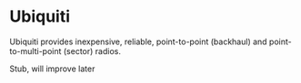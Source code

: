<!-- TITLE: Ubnt -->
<!-- SUBTITLE: A quick summary of Ubnt -->

# Ubiquiti
Ubiquiti provides inexpensive, reliable, point-to-point (backhaul) and point-to-multi-point (sector) radios. 

Stub, will improve later